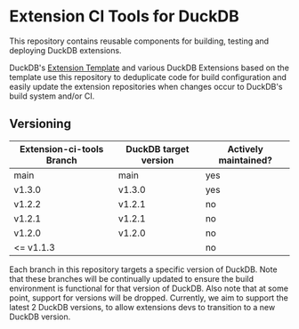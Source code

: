 # Extension CI Tools for DuckDB
This repository contains reusable components for building, testing and deploying DuckDB extensions.

DuckDB's [Extension Template](https://github.com/duckdb/extension-template/actions) and various DuckDB Extensions based on the template use this repository to deduplicate code for build configuration and easily update the extension repositories when changes occur to DuckDB's build system and/or CI.

## Versioning
| Extension-ci-tools Branch | DuckDB target version | Actively maintained?  |
|---------------------------|-----------------------|-----------------------|
| main                      | main                  | yes                   |
| v1.3.0                    | v1.3.0                | yes                   |
| v1.2.2                    | v1.2.1                | no                    |
| v1.2.1                    | v1.2.1                | no                    |
| v1.2.0                    | v1.2.0                | no                    |
| <= v1.1.3                 |                       | no                    |

Each branch in this repository targets a specific version of DuckDB. Note that these branches will be continually updated to ensure the build environment is functional for that version of DuckDB.
Also note that at some point, support for versions will be dropped. Currently, we aim to support the latest 2 DuckDB versions, to allow extensions devs to transition to a new DuckDB version.